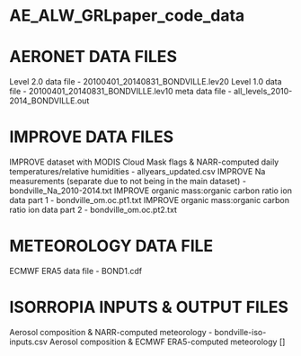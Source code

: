 # AE_ALW_GRLpaper_code_data

# AERONET DATA FILES
Level 2.0 data file - 20100401_20140831_BONDVILLE.lev20
Level 1.0 data file - 20100401_20140831_BONDVILLE.lev10
meta data file - all_levels_2010-2014_BONDVILLE.out

# IMPROVE DATA FILES
IMPROVE dataset with MODIS Cloud Mask flags & NARR-computed daily temperatures/relative humidities - allyears_updated.csv
IMPROVE Na measurements (separate due to not being in the main dataset) - bondville_Na_2010-2014.txt
IMPROVE organic mass:organic carbon ratio ion data part 1 - bondville_om.oc.pt1.txt
IMPROVE organic mass:organic carbon ratio ion data part 2 - bondville_om.oc.pt2.txt

# METEOROLOGY DATA FILE
ECMWF ERA5 data file - BOND1.cdf

# ISORROPIA INPUTS & OUTPUT FILES
Aerosol composition & NARR-computed meteorology - bondville-iso-inputs.csv
Aerosol composition & ECMWF ERA5-computed meteorology []
